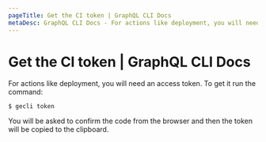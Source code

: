 ```yaml
---
pageTitle: Get the CI token | GraphQL CLI Docs
metaDesc: GraphQL CLI Docs - For actions like deployment, you will need an access token. Use the command, confirm the code and the token will be copied to the clipboard.
---
```


# Get the CI token | GraphQL CLI Docs

For actions like deployment, you will need an access token. To get it run the command:

```shell
$ gecli token
```

You will be asked to confirm the code from the browser and then the token will be copied to the clipboard.
